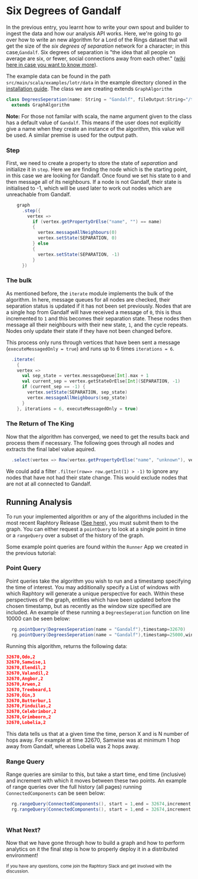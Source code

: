 # Six Degrees of Gandalf

In the previous entry, you learnt how to write your own spout and builder to ingest the data and how our analysis API works. Here, we're going to go over how to write an new algorithm for a Lord of the Rings dataset that will get the size of the _six degrees of separation_ network for a character; in this case,`Gandalf`. Six degrees of separation is "the idea that all people on average are six, or fewer, social connections away from each other." ([wiki here in case you want to know more](https://en.wikipedia.org/wiki/Six_degrees_of_separation)).

The example data can be found in the path `src/main/scala/examples/lotr/data` in the example directory cloned in the [installation guide](https://raphtory.github.io/documentation/install). The class we are creating extends `GraphAlgorithm`

```scala
class DegreesSeperation(name: String = "Gandalf", fileOutput:String="/tmp/DegreesSeperation") 
  extends GraphAlgorithm 
```
**Note:** For those not familar with scala, the name argument given to the class has a default value of `Gandalf`. This means if the user does not explicitly give a name when they create an instance of the algorithm, this value will be used. A similar premise is used for the output path.

### Step
First, we need to create a property to store the state of _separation_ and initialize it in `step`. Here we are finding the node which is the starting point, in this case we are looking for Gandalf. Once found we set his state to `0` and then message all of its neighbours. If a node is not Gandalf, their state is initialised to -1, which will be used later to work out nodes which are unreachable from Gandalf. 

```scala
    graph
      .step({
        vertex =>
          if (vertex.getPropertyOrElse("name", "") == name) 
          {
            vertex.messageAllNeighbours(0)
            vertex.setState(SEPARATION, 0)
          } else 
          {
            vertex.setState(SEPARATION, -1)
          }
      })
```
### The bulk
As mentioned before, the `iterate` module implements the bulk of the algorithm. In here, message queues for all nodes are checked, their separation status is updated if it has not been set previously. Nodes that are a single hop from Gandalf will have received a message of `0`, this is thus incremented to `1` and this becomes their separation state. These nodes then message all their neighbours with their new state, `1`, and the cycle repeats. Nodes only update their state if they have not been changed before. 

This process only runs through vertices that have been sent a message (`executeMessagedOnly = true`) and runs up to 6 times `iterations = 6`.

```scala
  .iterate(
    {
    vertex =>
      val sep_state = vertex.messageQueue[Int].max + 1
      val current_sep = vertex.getStateOrElse[Int](SEPARATION, -1)
      if (current_sep == -1) {
        vertex.setState(SEPARATION, sep_state)
        vertex.messageAllNeighbours(sep_state)
      }
    }, iterations = 6, executeMessagedOnly = true)
```

### The Return of The King
Now that the algorithm has converged, we need to get the results back and process them if necessary. The following goes through all nodes and extracts the final label value aquired. 

```scala
  .select(vertex => Row(vertex.getPropertyOrElse("name", "unknown"), vertex.getStateOrElse[Int](SEPARATION, -1)))
```

We could add a filter `.filter(row=> row.getInt(1) > -1)` to ignore any nodes that have not had their state change. This would exclude nodes that are not at all connected to Gandalf. 


## Running Analysis
To run your implemented algorithm or any of the algorithms included in the most recent Raphtory Release ([See here](https://github.com/Raphtory/Raphtory/tree/master/mainproject/src/main/scala/com/raphtory/algorithms)), you must submit them to the graph. You can either request a `pointQuery` to look at a single point in time or a `rangeQuery` over a subset of the history of the graph.

Some example point queries are found within the `Runner` App we created in the previous tutorial:


### Point Query

Point queries take the algorithm you wish to run and a timestamp specifying the time of interest. You may additionally specify a List of windows with which Raphtory will generate a unique perspective for each. Within these perspectives of the graph, entities which have been updated before the chosen timestamp, but as recently as the window size specified are included.  An example of these running a `DegreesSeperation` function on line 10000 can be seen below:

````scala
  rg.pointQuery(DegreesSeperation(name = "Gandalf"),timestamp=32670)
  rg.pointQuery(DegreesSeperation(name = "Gandalf"),timestamp=25000,windows=List(100,1000,10000)
````

Running this algorithm, returns the following data:

```json
32670,Odo,2
32670,Samwise,1
32670,Elendil,2
32670,Valandil,2
32670,Angbor,2
32670,Arwen,2
32670,Treebeard,1
32670,Óin,3
32670,Butterbur,1
32670,Finduilas,2
32670,Celebrimbor,2
32670,Grimbeorn,2
32670,Lobelia,2
```

This data tells us that at a given time the time, person X and is N number of hops away. 
For example at time 32670, Samwise was at minimum 1 hop away from Gandalf, whereas Lobelia was 2 hops away. 

### Range Query

Range queries are similar to this, but take a start time, end time (inclusive) and increment with which it moves between these two points. An example of range queries over the full history (all pages) running `ConnectedComponents` can be seen below:

````scala
  rg.rangeQuery(ConnectedComponents(), start = 1,end = 32674,increment = 100)
  rg.rangeQuery(ConnectedComponents(), start = 1,end = 32674,increment = 100,windows=List(100))
    
````
### What Next?
Now that we have gone through how to build a graph and how to perform analytics on it the final step is how to properly deploy it in a distributed environment! 

<sub>If you have any questions, come join the Raphtory Slack and get involved with the discussion. </sub>

